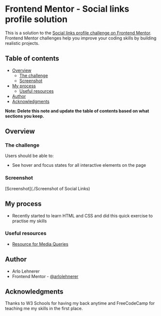 # Frontend Mentor - Social links profile solution

This is a solution to the [Social links profile challenge on Frontend Mentor](https://www.frontendmentor.io/challenges/social-links-profile-UG32l9m6dQ). Frontend Mentor challenges help you improve your coding skills by building realistic projects. 

## Table of contents

- [Overview](#overview)
  - [The challenge](#the-challenge)
  - [Screenshot](#screenshot)
- [My process](#my-process)
  - [Useful resources](#useful-resources)
- [Author](#author)
- [Acknowledgments](#acknowledgments)

**Note: Delete this note and update the table of contents based on what sections you keep.**

## Overview

### The challenge

Users should be able to:

- See hover and focus states for all interactive elements on the page

### Screenshot

[Screenshot](./Screenshot of Social Links)


## My process
- Recently started to learn HTML and CSS and did this quick exercise to practise my skills

### Useful resources

- [Resource for Media Queries](https://www.w3schools.com/css/css_rwd_mediaqueries.asp)

## Author

- Arlo Lehnerer
- Frontend Mentor - [@arlolehnerer](https://www.frontendmentor.io/profile/arlolehnerer)

## Acknowledgments

Thanks to W3 Schools for having my back anytime and FreeCodeCamp for teaching me my skills in the first place.
